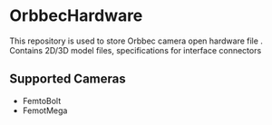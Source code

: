 # OrbbecHardware 
This repository is used to store Orbbec camera  open hardware  file  .
Contains 2D/3D model files, specifications for interface connectors

## Supported Cameras
* FemtoBolt 
* FemotMega 
